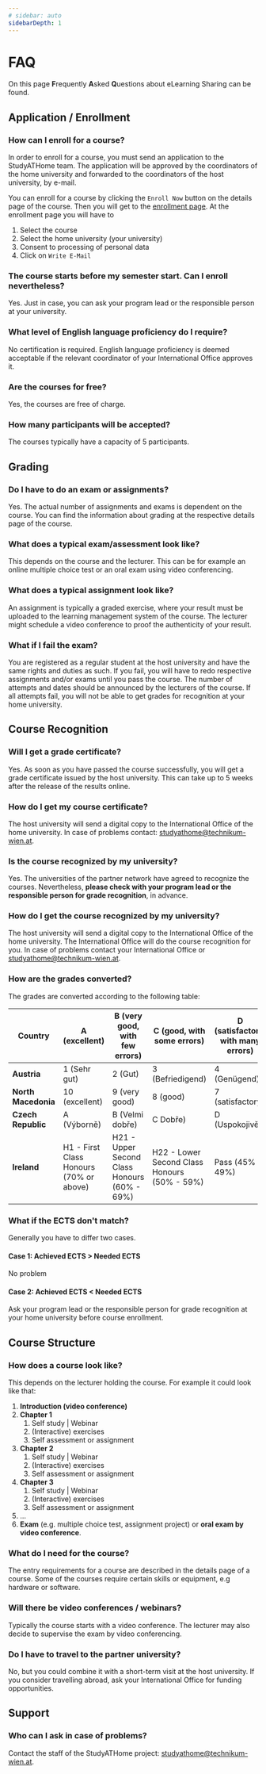 ```yaml
---
# sidebar: auto
sidebarDepth: 1
---
```


# FAQ

On this page **F**requently **A**sked **Q**uestions about eLearning Sharing can be found.

## Application / Enrollment

### How can I enroll for a course?

In order to enroll for a course, you must send an application to the StudyATHome team. The application will be approved by the coordinators of the home university and forwarded to the coordinators of the host university, by e-mail.

You can enroll for a course by clicking the ```Enroll Now``` button on the details page of the course. Then you will get to the [enrollment page](/courses/enroll/). 
At the enrollment page you will have to 

1. Select the course
2. Select the home university (your university)
3. Consent to processing of personal data
4. Click on ```Write E-Mail```

### The course starts before my semester start. Can I enroll nevertheless?

Yes. Just in case, you can ask your program lead or the responsible person at your university.

### What level of English language proficiency do I require?

No certification is required. English language proficiency is deemed acceptable if the relevant coordinator of your International Office approves it.

### Are the courses for free?

Yes, the courses are free of charge.

### How many participants will be accepted?

The courses typically have a capacity of 5 participants.

## Grading

### Do I have to do an exam or assignments?

Yes. The actual number of assignments and exams is dependent on the course. You can find the information about grading at the respective details page of the course.

### What does a typical exam/assessment look like?

This depends on the course and the lecturer. This can be for example an online multiple choice test or an oral exam using video conferencing.  

### What does a typical assignment look like?

An assignment is typically a graded exercise, where your result must be uploaded to the learning management system of the course. The lecturer might schedule a video conference to proof the authenticity of your result.

### What if I fail the exam?

You are registered as a regular student at the host university and have the same rights and duties as such. If you fail, you will have to redo respective assignments and/or exams until you pass the course. The number of attempts and dates should be announced by the lecturers of the course. If all attempts fail, you will not be able to get grades for recognition at your home university.

## Course Recognition

### Will I get a grade certificate?

Yes. As soon as you have passed the course successfully, you will get a grade certificate issued by the host university. This can take up to 5 weeks after the release of the results online.

### How do I get my course certificate?

The host university will send a digital copy to the International Office of the home university.
In case of problems contact: [studyathome@technikum-wien.at](mailto:studyathome@technikum-wien.at).

### Is the course recognized by my university?

Yes. The universities of the partner network have agreed to recognize the courses. Nevertheless, **please check with your program lead or the responsible person for grade recognition**, in advance.

### How do I get the course recognized by my university?

The host university will send a digital copy to the International Office of the home university. The International Office will do the course recognition for you. In case of problems contact your International Office or [studyathome@technikum-wien.at](mailto:studyathome@technikum-wien.at).

### How are the grades converted?

The grades are converted according to the following table:

| Country             | A (excellent)                           | B (very good, with few errors)               | C (good, with some errors)                   | D (satisfactory, with many errors) | E (sufficient)   |
| ------------------- | --------------------------------------- | -------------------------------------------- | -------------------------------------------- | ---------------------------------- | ---------------- |
| **Austria**         | 1 (Sehr gut)                            | 2 (Gut)                                      | 3 (Befriedigend)                             | 4 (Genügend)                       | 4 (Genügend)     |
| **North Macedonia** | 10 (excellent)                          | 9 (very good)                                | 8 (good)                                     | 7 (satisfactory)                   | 6 (sufficient)   |
| **Czech Republic**  | A (Výborně)                             | B (Velmi dobře)                              | C Dobře)                                     | D (Uspokojivě)                     | E (Dostatečně)   |
| **Ireland**         | H1 - First Class Honours (70% or above) | H21 - Upper Second Class Honours (60% - 69%) | H22 - Lower Second Class Honours (50% - 59%) | Pass (45% - 49%)                   | Pass (40% - 44%) |

### What if the ECTS don't match?

Generally you have to differ two cases.

#### Case 1: Achieved ECTS > Needed ECTS

No problem

#### Case 2: Achieved ECTS < Needed ECTS

Ask your program lead or the responsible person for grade recognition at your home university before course enrollment.

## Course Structure

### How does a course look like?

This depends on the lecturer holding the course.
For example it could look like that:

1. **Introduction (video conference)**
2. **Chapter 1**
   1. Self study | Webinar
   2. (Interactive) exercises
   3. Self assessment or assignment
2. **Chapter 2**
   1. Self study | Webinar
   2. (Interactive) exercises
   3. Self assessment or assignment
2. **Chapter 3**
   1. Self study | Webinar
   2. (Interactive) exercises
   3. Self assessment or assignment
7. ...
8. **Exam** (e.g. multiple choice test, assignment project) or **oral exam by video conference**.

### What do I need for the course?

The entry requirements for a course are described in the details page of a course. Some of the courses require certain skills or equipment, e.g hardware or software.

### Will there be video conferences / webinars?

Typically the course starts with a video conference. The lecturer may also decide to supervise the exam by video conferencing.

### Do I have to travel to the partner university?

No, but you could combine it with a short-term visit at the host university.
If you consider travelling abroad, ask your International Office for funding opportunities.

## Support

### Who can I ask in case of problems?

Contact the staff of the StudyATHome project: [studyathome@technikum-wien.at](mailto:studyathome@technikum-wien.at).
